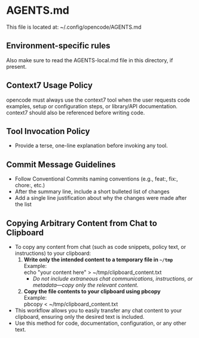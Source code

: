 # AGENTS.md

This file is located at: ~/.config/opencode/AGENTS.md

## Environment-specific rules

Also make sure to read the AGENTS-local.md file in this directory, if present.

## Context7 Usage Policy

opencode must always use the context7 tool when the user requests code examples, setup or configuration steps, or library/API documentation. context7 should also be referenced before writing code.

## Tool Invocation Policy

- Provide a terse, one-line explanation before invoking any tool.

## Commit Message Guidelines

- Follow Conventional Commits naming conventions (e.g., feat:, fix:, chore:, etc.)
- After the summary line, include a short bulleted list of changes
- Add a single line justification about why the changes were made after the list

## Copying Arbitrary Content from Chat to Clipboard

- To copy any content from chat (such as code snippets, policy text, or instructions) to your clipboard:
  1. **Write only the intended content to a temporary file in `~/tmp`**  
     Example:  
     echo "your content here" > ~/tmp/clipboard_content.txt
     - _Do not include extraneous chat communications, instructions, or metadata—copy only the relevant content._
  2. **Copy the file contents to your clipboard using pbcopy**  
     Example:  
     pbcopy < ~/tmp/clipboard_content.txt
- This workflow allows you to easily transfer any chat content to your clipboard, ensuring only the desired text is included.
- Use this method for code, documentation, configuration, or any other text.
